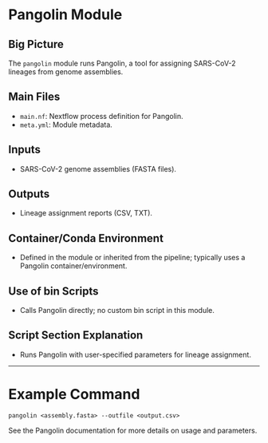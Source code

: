 # Pangolin Module

## Big Picture
The `pangolin` module runs Pangolin, a tool for assigning SARS-CoV-2 lineages from genome assemblies.

## Main Files
- `main.nf`: Nextflow process definition for Pangolin.
- `meta.yml`: Module metadata.

## Inputs
- SARS-CoV-2 genome assemblies (FASTA files).

## Outputs
- Lineage assignment reports (CSV, TXT).

## Container/Conda Environment
- Defined in the module or inherited from the pipeline; typically uses a Pangolin container/environment.

## Use of bin Scripts
- Calls Pangolin directly; no custom bin script in this module.

## Script Section Explanation
- Runs Pangolin with user-specified parameters for lineage assignment.

---

# Example Command
```
pangolin <assembly.fasta> --outfile <output.csv>
```

See the Pangolin documentation for more details on usage and parameters.

